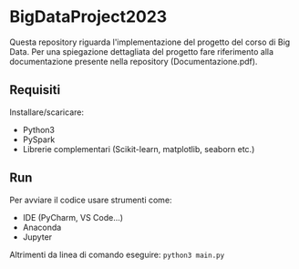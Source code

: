 # BigDataProject2023

Questa repository riguarda l'implementazione del progetto del corso di Big Data.
Per una spiegazione dettagliata del progetto fare riferimento alla documentazione presente nella repository (Documentazione.pdf).

## Requisiti
Installare/scaricare:
- Python3
- PySpark
- Librerie complementari (Scikit-learn, matplotlib, seaborn etc.)

## Run
Per avviare il codice usare strumenti come:
- IDE (PyCharm, VS Code...)
- Anaconda
- Jupyter

Altrimenti da linea di comando eseguire:
`python3 main.py`




